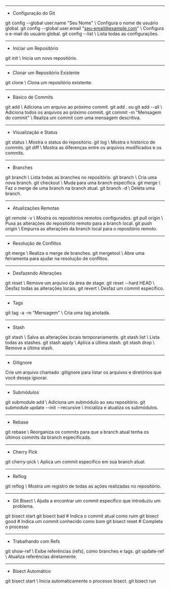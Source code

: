 -------------------------------------------------------------
- Configuração do Git

git config --global user.name "Seu Nome" \\ Configura o nome de usuário global.
git config --global user.email "seu-email@example.com" \\ Configura o e-mail do usuário global.
git config --list \\ Lista todas as configurações.

-------------------------------------------------------------
- Iniciar um Repositório

git init \\ Inicia um novo repositório.

-------------------------------------------------------------
- Clonar um Repositório Existente

git clone <URL> \\ Clona um repositório existente.

-------------------------------------------------------------
- Básico de Commits

git add <arquivo> \\ Adiciona um arquivo ao próximo commit.
git add . ou git add --all \\ Adiciona todos os arquivos ao próximo commit.
git commit -m "Mensagem do commit" \\ Realiza um commit com uma mensagem descritiva.

-------------------------------------------------------------
- Visualização e Status

git status \\ Mostra o status do repositório.
git log \\ Mostra o histórico de commits.
git diff \\ Mostra as diferenças entre os arquivos modificados e os commits.

-------------------------------------------------------------
- Branches 

git branch \\ Lista todas as branches no repositório.
git branch <nome-da-branch> \\ Cria uma nova branch.
git checkout <nome-da-branch> \\ Muda para uma branch específica.
git merge <nome-da-branch> \\ Faz o merge de uma branch na branch atual.
git branch -d <nome-da-branch> \\ Deleta uma branch.

-------------------------------------------------------------
- Atualizações Remotas

git remote -v \\ Mostra os repositórios remotos configurados.
git pull origin <branch> \\ Puxa as alterações do repositório remoto para a branch local.
git push origin <branch> \\ Empurra as alterações da branch local para o repositório remoto.

-------------------------------------------------------------
- Resolução de Conflitos

git merge \\ Realiza o merge de branches.
git mergetool \\ Abre uma ferramenta para ajudar na resolução de conflitos.

-------------------------------------------------------------
- Desfazendo Alterações

git reset <arquivo> \\ Remove um arquivo da área de stage.
git reset --hard HEAD \\ Desfaz todas as alterações locais.
git revert <hash-do-commit> \\ Desfaz um commit específico.

-------------------------------------------------------------
- Tags

git tag -a <tag> -m "Mensagem" \\ Cria uma tag anotada.

-------------------------------------------------------------
- Stash

git stash \\ Salva as alterações locais temporariamente.
git stash list \\ Lista todas as stashes.
git stash apply \\ Aplica a última stash.
git stash drop \\ Remove a última stash.

-------------------------------------------------------------
- Gitignore 

Crie um arquivo chamado .gitignore para listar os arquivos e diretórios que você deseja ignorar.

-------------------------------------------------------------
- Submódulos 

git submodule add <URL> \\ Adiciona um submódulo ao seu repositório.
git submodule update --init --recursive \\ Inicializa e atualiza os submódulos.

-------------------------------------------------------------
- Rebase

git rebase <branch> \\ Reorganiza os commits para que a branch atual tenha os últimos commits da branch especificada.

-------------------------------------------------------------
- Cherry Pick 

git cherry-pick <hash-do-commit> \\ Aplica um commit específico em sua branch atual.

-------------------------------------------------------------
- Reflog 

git reflog \\ Mostra um registro de todas as ações realizadas no repositório.

-------------------------------------------------------------
- Git Bisect \\ Ajuda a encontrar um commit específico que introduziu um problema.

git bisect start
git bisect bad          # Indica o commit atual como ruim
git bisect good <hash>  # Indica um commit conhecido como bom
git bisect reset        # Completa o processo

-------------------------------------------------------------
- Trabalhando com Refs 

git show-ref \\ Exibe referências (refs), como branches e tags.
git update-ref \\ Atualiza referências diretamente.

-------------------------------------------------------------
- Bisect Automático

git bisect start <ruim> <bom> \\ Inicia automaticamente o processo bisect.
git bisect run <script> \\ Automatiza a busca usando um script para determinar se um commit é bom ou ruim.

-------------------------------------------------------------
- Bundler (para Projetos Ruby) 

bundle exec <comando> \\ Executa um comando usando as gemas (dependências) do projeto.

-------------------------------------------------------------
- Git LFS (Large File Storage)

Extensão do Git para lidar com arquivos grandes.
git lfs track "*.ext" \\ Configura arquivos específicos para serem tratados pelo Git LFS.

-------------------------------------------------------------
- Git Worktree

git worktree add <diretório> <branch> \\ Cria uma nova cópia de trabalho ligada a uma branch existente.

-------------------------------------------------------------
- Aliases 

git config --global alias.<alias-name> "<git-command>" \\ Cria um alias para um comando Git.

-------------------------------------------------------------
- Git Cherry 

git cherry -v <upstream-branch> \\ Mostra os commits que estão na branch local, mas não na branch upstream.

-------------------------------------------------------------
- Git Archive 

git archive --format=<formato> --output=<arquivo> <branch> \\ Cria um arquivo a partir de uma branch.

-------------------------------------------------------------
- Git Bisect Skip 

git bisect skip \\ Pula o commit atual durante o processo bisect.

-------------------------------------------------------------
- Restaurar Arquivo Deletado

git checkout <hash-do-commit> -- <caminho-do-arquivo> \\ Restaura um arquivo deletado de um commit específico.

-------------------------------------------------------------
- Desabilitar o Git Pager (pager off) 

git --no-pager <comando> \\ Executa um comando Git sem usar o paginador.

-------------------------------------------------------------
- Analisar Dependências do Composer 

composer show --all \\ Lista todas as dependências do Composer instaladas no projeto.

-------------------------------------------------------------
- Reescrever Histórico (Interativamente) 

git rebase -i <commit> \\ Permite reescrever o histórico interativamente, como reorganizar, editar ou mesclar commits.

-------------------------------------------------------------
- Logs Decorados

git log --graph --oneline --decorate --all \\ Exibe um log decorado com informações visuais sobre as branches.

-------------------------------------------------------------
- Listar Tags Remotas 

git ls-remote --tags origin \\ Lista todas as tags remotas.

-------------------------------------------------------------
- Forçar Push

git push origin <branch> --force \\ Força o push para uma branch remota, substituindo o histórico remoto.

-------------------------------------------------------------
- Limpar Histórico Local (Squash)

git reset --soft HEAD~<n> \\ Desfaz os últimos n commits mantendo as alterações no staged.
git commit -m "Novo commit" \\ Cria um novo commit com as alterações agrupadas.

-------------------------------------------------------------
- Ignorar Alterações Locais

git checkout -- <arquivo> \\ Descarta as alterações locais em um arquivo específico.

-------------------------------------------------------------
- Git Bisect Reset

git bisect reset \\ Completa o processo bisect e retorna ao estado original.

-------------------------------------------------------------
- Hooks Personalizados 

Configure scripts personalizados nos diretórios .git/hooks/ para acionar em eventos específicos.

-------------------------------------------------------------
- Atualizar Todas as Branches Remotas

git fetch --all \\ Atualiza as referências para todas as branches remotas.

-------------------------------------------------------------
- Git Stash Pop

git stash pop \\ Aplica e remove a última stash automaticamente.

-------------------------------------------------------------
- Visualizar Diferenças de Arquivo entre Branches 

git diff <branch-origem>..<branch-destino> -- <arquivo> \\ Mostra as diferenças de um arquivo entre duas branches.

-------------------------------------------------------------
- Desabilitar Cores no Git

git config --global color.ui false \\ Desativa as cores nas saídas do Git.

-------------------------------------------------------------
- Log Gráfico com Datas Relativas 

git log --graph --oneline --decorate --all --relative-date \\ Exibe um log gráfico com datas relativas.

-------------------------------------------------------------
- Renomear um Branch Local e Remoto 

git branch -m <novo-nome> \\ Renomeia a branch local.
git push origin  \\<antigo-nome> \\ Deleta a branch remota antiga.
git push origin <novo-nome> \\ Empurra a nova branch remota.

-------------------------------------------------------------
- Ignorar Submódulos em Diferenças 

git diff --submodule=diff \\ Ignora diferenças em submódulos ao visualizar alterações.

-------------------------------------------------------------
- Ferramentas Gráficas 

Utilize ferramentas gráficas como gitk, git-gui ou outras de terceiros para visualização de histórico e manipulação.

-------------------------------------------------------------
- Trabalhar com Git LFS 

git lfs install \\ Instala o Git LFS no repositório.

-------------------------------------------------------------
- Git Show 

git show <hash-do-commit> \\ Exibe detalhes específicos de um commit.

-------------------------------------------------------------
- Desfazer o último Commit sem Perder Alterações 

git reset HEAD~1 \\ Desfaz o último commit, mantendo as alterações no working directory.

-------------------------------------------------------------
- Acessar o Histórico de um Arquivo 

git log --follow -- <arquivo> \\ Visualiza o histórico de um arquivo, mesmo após ser renomeado.